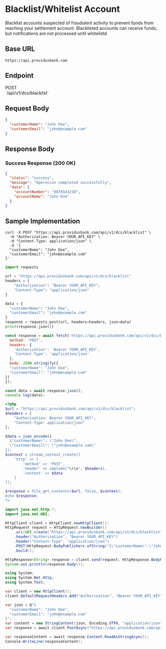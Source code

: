 # Blacklist/Whitelist Account

Blacklist accounts suspected of fraudulent activity to prevent funds from reaching your settlement account. Blacklisted accounts can receive funds, but notifications are not processed until whitelistd

## Base URL

```
https://api.providusbank.com
```

## Endpoint

<div class="method post">POST</div> `/api/v1/dcs/blacklist`



## Request Body

```json
{
  "customerName": "John Doe",
  "customerEmail": "john@example.com"
}
```


## Response Body

### Success Response (200 OK)

```json
{
  "status": "success",
  "message": "Operation completed successfully",
  "data": {
    "accountNumber": "9876543210",
    "accountName": "John Doe"
  }
}
```

## Sample Implementation

```curl
curl -X POST "https://api.providusbank.com/api/v1/dcs/blacklist" \
  -H "Authorization: Bearer YOUR_API_KEY" \
  -H "Content-Type: application/json" \
  -d '{
  "customerName": "John Doe",
  "customerEmail": "john@example.com"
}'
```

```python
import requests

url = "https://api.providusbank.com/api/v1/dcs/blacklist"
headers = {
    "Authorization": "Bearer YOUR_API_KEY",
    "Content-Type": "application/json"
}

data = {
  "customerName": "John Doe",
  "customerEmail": "john@example.com"
}
response = requests.post(url, headers=headers, json=data)
print(response.json())
```

```javascript
const response = await fetch('https://api.providusbank.com/api/v1/dcs/blacklist', {
  method: 'POST',
  headers: {
    'Authorization': 'Bearer YOUR_API_KEY',
    'Content-Type': 'application/json'
  },
  body: JSON.stringify({
  "customerName": "John Doe",
  "customerEmail": "john@example.com"
})
});

const data = await response.json();
console.log(data);
```

```php
<?php
$url = "https://api.providusbank.com/api/v1/dcs/blacklist";
$headers = [
    "Authorization: Bearer YOUR_API_KEY",
    "Content-Type: application/json"
];

$data = json_encode({
  \"customerName\": \"John Doe\",
  \"customerEmail\": \"john@example.com\"
});
$context = stream_context_create([
    'http' => [
        'method' => 'POST',
        'header' => implode("\r\n", $headers),
        'content' => $data
    ]
]);

$response = file_get_contents($url, false, $context);
echo $response;
?>
```

```java
import java.net.http.*;
import java.net.URI;

HttpClient client = HttpClient.newHttpClient();
HttpRequest request = HttpRequest.newBuilder()
    .uri(URI.create("https://api.providusbank.com/api/v1/dcs/blacklist"))
    .header("Authorization", "Bearer YOUR_API_KEY")
    .header("Content-Type", "application/json")
    .POST(HttpRequest.BodyPublishers.ofString("{\"customerName\":\"John Doe\",\"customerEmail\":\"john@example.com\"}"))
    .build();

HttpResponse<String> response = client.send(request, HttpResponse.BodyHandlers.ofString());
System.out.println(response.body());
```

```csharp
using System;
using System.Net.Http;
using System.Text;

var client = new HttpClient();
client.DefaultRequestHeaders.Add("Authorization", "Bearer YOUR_API_KEY");

var json = @"{
  "customerName": "John Doe",
  "customerEmail": "john@example.com"
}";
var content = new StringContent(json, Encoding.UTF8, "application/json");
var response = await client.PostAsync("https://api.providusbank.com/api/v1/dcs/blacklist", content);

var responseContent = await response.Content.ReadAsStringAsync();
Console.WriteLine(responseContent);
```

